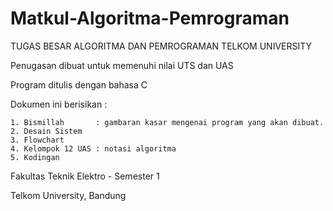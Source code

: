 # Matkul-Algoritma-Pemrograman

TUGAS BESAR ALGORITMA DAN PEMROGRAMAN TELKOM UNIVERSITY

Penugasan dibuat untuk memenuhi nilai UTS dan UAS

Program ditulis dengan bahasa C

Dokumen ini berisikan :
	
	
 	1. Bismillah 	   : gambaran kasar mengenai program yang akan dibuat.
	2. Desain Sistem 
 	3. Flowchart
  	4. Kelompok 12 UAS : notasi algoritma
   	5. Kodingan
	
Fakultas Teknik Elektro - Semester 1 

Telkom University, Bandung
